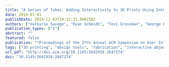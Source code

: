 ```yaml
---
title: "A Series of Tubes: Adding Interactivity to 3D Prints Using Internal Pipes"
date: 2014-01-01
publishDate: 2019-12-03T19:32:31.990258Z
authors: ["Valkyrie Savage", "Ryan Schmidt", "Tovi Grossman", "George Fitzmaurice", "Björn Hartmann"]
publication_types: ["1"]
abstract: ""
featured: false
publication: "*Proceedings of the 27th Annual ACM Symposium on User Interface Software and Technology*"
tags: ["3D printing", "design tools", "fabrication", "interactive objects"]
url_pdf: "http://doi.acm.org/10.1145/2642918.2647374"
doi: "10.1145/2642918.2647374"
---
```


